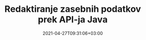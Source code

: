 ---
############################# Static ############################
layout: "product"
date: 2021-04-27T09:31:06+03:00
draft: false

product: "Redaction"
product_tag: "redaction"
platform: "Java"
platform_tag: "java"

############################# Head ############################
head_title: "Java API za redakcijo | Skrij občutljive podatke iz slike PDF Word Excel"
head_description: "Java API za redakcijo dokumentov — Skrij osebne podatke iz PDF, Word, Excel, PowerPoint predstavitev in rastrskih slik prek različnih vrst redigiranja."

############################# Header ############################
title: "Redaktiranje zasebnih podatkov prek API-ja Java"
description: "Izključite ali skrijete osebne podatke in metapodatke iz dokumentov, delovnih listov, predstavitev, PDF in datotek rastrskih slik z uporabo Java redakcijskega API-ja."
button:
    enable: true

############################# SubMenu ############################
submenu:
    enable: true
    
    left:
        img_alt: "GroupDocs.Redaction for Java"
        image: "https://www.groupdocs.cloud/templates/groupdocs/images/product-logos/groupdocs-redaction-java.png"
        product: "GroupDocs.Redaction"
        platform: "Java"

    middle:
        button:
            # button loop
            - link: "#overview"
              text: "Pregled"

            # button loop
            - link: "#features"
              text: "Lastnosti"

            # button loop
            - link: "#support"
              text: "Podpora"

            # button loop
            - link: "https://products.groupdocs.app/redaction"
              text: "Demo v živo"

            # button loop
            - link: "https://purchase.groupdocs.com/pricing/redaction/java"
              text: "Cenitev"

    right:
        link_download: "https://downloads.groupdocs.com/redaction"
        link_learn: "https://docs.groupdocs.com/redaction/java/"
        link_buy: "https://purchase.groupdocs.com"

############################# Overview ############################
overview:
    enable: true
    content: |
      GroupDocs.Redaction for Java API razvijalcem omogoča, da odstranijo občutljive podatke iz priljubljenih formatov datotek, kot so Microsoft Word, Excel, PowerPoint, PDF in slike, tako da jih je mogoče uporabljati in distribuirati, vendar še vedno varujejo zaupne podatke. Knjižnica redakcij ponuja enoten vmesnik, neodvisen od oblike, za redakcijo vseh vrst tajnih podatkov, vključno s številkami socialnega zavarovanja, medicinskimi informacijami, finančnimi, lastniškimi, pravnimi ali celo trgovinskimi podrobnostmi prek besedila, metapodatkov in vrst redakcij opomb. Omogoča vam shranjevanje dokumenta v izvirni obliki in ustvarjanje saniranega dokumenta PDF z rastrskimi slikami izvirnih strani.
    tabs:
      enable: true
      
      ## TAB ONE ##
      tab_one:
        description: |
          Sledi pregled GroupDocs.Redaction za Java:
      
        right:
          enable: true
          icon: "fab fa-html5"
          title: "Pregled"
          content: |
            * Redegirano besedilo
            * Redegirajoči metapodatki
            * Redigiranje pripombe
            * Redegirajte tabelarni dokument
            * Redegirajte zaščitene datoteke
            * Prilagajanje
      
      ## TAB TWO ##
      tab_two:
        description: |
          GroupDocs.Redaction za Java podpira naslednje [oblike datotek dokumenta](https://docs.groupdocs.com/redaction//supported-document-formats/) :java

        right:
          enable: true
          table:
            # table loop
            - title: "Redaktirajte besedilo, metapodatke in komentarje"
              content: |
                * **Word**: DOC, DOCX, DOT, ODT, DOTX, DOCM, DOTM, RTF
                * **Excel**: XLS, XLSX, XLT, XLTX, XLSM, XLTM, CSV
                * **PowerPoint**: PPT, PPTX, PPS, PPSX, POTX, PPTM, PPSM, POTM
                * **Fiksna postavitev**: PDF
                * **Rastrske slike**: JPG, BMP, PNG, GIF, TIFF

      ## TAB THREE ##
      tab_three:
        description: |
          GroupDocs.Redaction za Java podpira naslednje operacijske sisteme, okvire in upravljalce paketov:
        
        left:
          enable: true
          table:
            # table loop
            - icon: "fab fa-windows"
              title: "Operacijski sistemi"
              content: |
                * Microsoft Windows Desktop
                * Microsoft Windows Server
                * Linux
                * Mac OS

            # table loop
            - icon: "fas fa-code"
              title: "Podprti okviri"
              content: |
                * Java 7 (1,7) in več

        right:
          enable: true
          table:
            # table loop
            - icon: "fas fa-zobniki"
              title: "Razvojna okolja"
              content: |
                * NetBeans
                * IntelliJ IDEA
                * Mrk

            # table loop
            - icon: "fas fa-tools"
              title: "Orodje za avtomatizacijo izdelave"
              content: |
                * Maven

############################# Features ############################
features:
    enable: true
    title: "GroupDocs.Redaction za Java Lastnosti"

    feature:
      # feature loop
      - icon: "fas fa-copy"
        content: "Iskanje in urejanje natančnih ujemanja iskalnega niza"

      # feature loop
      - icon: "fas fa-eye"
        content: "Nadzirajte postopek redigiranja in preskočite določena ujemanja"

      # feature loop
      - icon: "fas fa-bolt"
        content: "Poiščite in redigirajte z regularnimi izrazi"
      
      # feature loop
      - icon: "fas fa-file-powerpoint"
        content: "Vgrajena podpora za pisarniške formate in PDF"

      # feature loop
      - icon: "fas fa-code"
        content: "Izbrišite metapodatke ali uredite vrednosti metapodatkov"

      # feature loop
      - icon: "fas fa-cloud"
        content: "Omejite redakcije na določene delovne liste in stolpce"

      # feature loop
      - icon: "fas fa-remove-format"
        content: "Odstranite pripombe ali uredite njihova besedila"

      # feature loop
      - icon: "fas fa-comment-slash"
        content: "Uporabite besedilne (kode izjeme) ali grafične (barvne pravokotnike) redakcije"

      # feature loop
      - icon: "fas fa-location-arrow"
        content: "Shranite dokument v izvirni obliki ali kot PDF z rastrskimi slikami izvirnih strani"

      # feature loop
      - icon: "fas fa-border-all"
        content: "Podpora za formate rastrskih slik in redakcije slikovnih regij"

      # feature loop
      - icon: "fas fa-wrench"
        content: "Integracijski vmesnik za izvajanje redakcij in formatov po meri"

      # feature loop
      - icon: "fas fa-columns"
        content: "Urejanje ali odstranjevanje metapodatkov EXIF iz slikovnih datotek"

      # feature loop
      - icon: "fas fa-file-word"
        content: "Redigiranje vdelanih slik znotraj PDF, Word in predstavitvenih dokumentov"

    more_feature:
      # more_feature_loop
      - title: "Zagotovite zasebnost tako, da uredite svoje zaupne podatke"
        content: |
          GroupDocs.Redaction for Java knjižnica omogoča razvijalcem, da redigirajo besedilo in slike iz podprtih dokumentov z uporabo različnih vrst redigiranja. Uporaba našega API-ja za redakcijo je preprosta in naravnost naprej.  

          Naslednji primer kode uporablja tabelarni dokument, kot je preglednica Microsoft Excel, kjer je obseg redigiranja lahko omejen na določen delovni list in/ali stolpec. Uporablja filtre za redakcijo drugega stolpca z e-poštnimi sporočili na delovnem listu« Stranke », pri čemer vsa druga e-poštna sporočila ostanejo nedotaknjena v dokumentu.

          ```java
          // Ustvarite primerek razreda Redactor
          final Redactor redactor  = new Redactor("sample.xlsx");
          try
          {
              CellFilter filter = new CellFilter();
              filter.setColumnIndex(1);
              filter.setWorkSheetName("Customers");
              Pattern expression = Pattern.compile("^\\w+([-+.']\\w+)*@\\w+([-.]\\w+)*\\.\\w+([-.]\\w+)*$");
              // Uporabi redakcijo
              RedactorChangeLog result = redactor.apply(new CellColumnRedaction(filter, expression, new ReplacementOptions("[customer email]")));
              if (result.getStatus() != RedactionStatus.Failed)
              {
                  SaveOptions so = new SaveOptions();
                  so.setAddSuffix(true);
                  so.setRasterizeToPDF(false);
                  redactor.save(so);
              };
          }
          finally { redactor.close(); }
          ```

############################# Support ############################
support:
    enable: true

############################# Solutions ############################
solutions:
    enable: true
    title: "GroupDocs.Redaction ponuja API-je za ogled dokumentov za druga priljubljena razvojna okolja"

    solution:
        # solution loop
        - img_alt: "GroupDocs.Redaction for .NET"
          image: "https://www.groupdocs.cloud/templates/groupdocs/images/product-logos/groupdocs-redaction-net.png"
          product: "GroupDocs.Redaction"
          platform: ".NET"
          link: "/redaction/net/"

############################# Back to top ###############################
back_to_top:
  enable: true
---